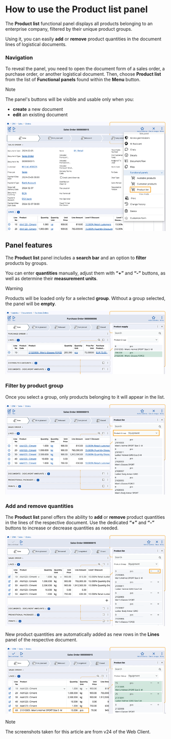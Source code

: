 # How to use the Product list panel

The **Product list** functional panel displays all products belonging to an enterprise company, filtered by their unique product groups.

Using it, you can easily **add** or **remove** product quantities in the document lines of logistical documents.

### Navigation

To reveal the panel, you need to open the document form of a sales order, a purchase order, or another logistical document. Then, choose **Product list** from the list of **Functional panels** found within the **Menu** button.

> [!NOTE]
> The panel's buttons will be visible and usable only when you:
> * **create** a new document
> * **edit** an existing document

![pictures](pictures/product-listt.png)

## Panel features

The **Product list** panel includes a **search bar** and an option to **filter** products by groups.

You can enter **quantities** manually, adjust them with **“+”** and **“-”** buttons, as well as determine their **measurement units**.

> [!WARNING]
> Products will be loaded only for a selected **group**. Without a group selected, the panel will be **empty**.

![pictures](pictures/product-list-showw.png)

### Filter by product group

Once you select a group, only products belonging to it will appear in the list.

![pictures](pictures/product-list-filterr.png)

### Add and remove quantities

The **Product list** panel offers the ability to **add** or **remove** product quantities in the lines of the respective document. Use the dedicated **“+”** and **“-”** buttons to increase or decrease quantities as needed.

![pictures](pictures/product-list-quantitiess.png)

New product quantities are automatically added as new rows in the **Lines** panel of the respective document.

![pictures](pictures/product-list-new-product.png)

> [!NOTE]
> The screenshots taken for this article are from v24 of the Web Client.
